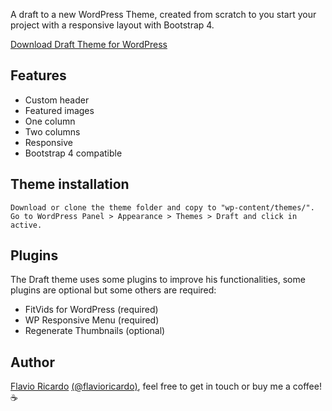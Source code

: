 A draft to a new WordPress Theme, created from scratch to you start your project with a responsive layout with Bootstrap 4.

[Download Draft Theme for WordPress](https://github.com/flavioricardo/draft/archive/master.zip)

## Features

* Custom header
* Featured images
* One column
* Two columns
* Responsive
* Bootstrap 4 compatible

## Theme installation

```
Download or clone the theme folder and copy to "wp-content/themes/".
Go to WordPress Panel > Appearance > Themes > Draft and click in active.
```

## Plugins

The Draft theme uses some plugins to improve his functionalities, some plugins are optional but some others are required:

* FitVids for WordPress (required)
* WP Responsive Menu (required)
* Regenerate Thumbnails (optional)

## Author

[Flavio Ricardo](https://medium.com/@flavioricardo91) [(@flavioricardo)](https://twitter.com/flavioricardo), feel free to get in touch or buy me a coffee! :coffee:
